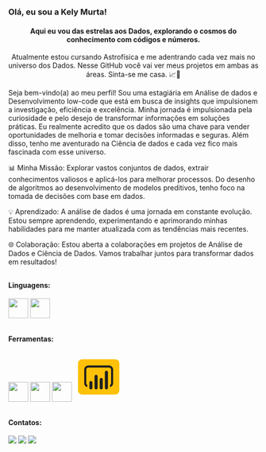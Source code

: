 ### Olá, eu sou a Kely Murta! 
#### <p align="center">Aqui eu vou das estrelas aos Dados, explorando o cosmos do conhecimento com códigos e números.</p> 


<p align="center">Atualmente estou cursando Astrofísica e me adentrando cada vez mais no universo dos Dados.
  Nesse GitHub você vai ver meus projetos em ambas as áreas. Sinta-se me casa. 📈🚀</p> 

Seja bem-vindo(a) ao meu perfil! Sou uma estagiária em Análise de dados e Desenvolvimento low-code que está em busca de insights que impulsionem a investigação, eficiência e excelência. Minha jornada é impulsionada pela curiosidade e pelo desejo de transformar informações em soluções práticas. Eu realmente acredito que os dados são uma chave para vender oportunidades de melhoria e tomar decisões informadas e seguras. Além disso, tenho me aventurado na Ciência de dados e cada vez fico mais fascinada com esse universo.

📊 Minha Missão: Explorar vastos conjuntos de dados, extrair conhecimentos valiosos e aplicá-los para melhorar processos. Do desenho de algoritmos ao desenvolvimento de modelos preditivos, tenho foco na tomada de decisões com base em dados.

💡 Aprendizado: A análise de dados é uma jornada em constante evolução. Estou sempre aprendendo, experimentando e aprimorando minhas habilidades para me manter atualizada com as tendências mais recentes.

🌐 Colaboração: Estou aberta a colaborações em projetos de Análise de Dados e Ciência de Dados. Vamos trabalhar juntos para transformar dados em resultados!

##
#### Linguagens: 
<div>
<img src="https://cdn.jsdelivr.net/gh/devicons/devicon@latest/icons/c/c-plain.svg" width="40" height="40" />
<img src="https://cdn.jsdelivr.net/gh/devicons/devicon@latest/icons/python/python-original-wordmark.svg" width="40" height="40"/>
</div>

## 
#### Ferramentas:
<div>
<img src="https://cdn.jsdelivr.net/gh/devicons/devicon@latest/icons/jupyter/jupyter-original-wordmark.svg" width="40" height="40" />
<img src="https://cdn.jsdelivr.net/gh/devicons/devicon@latest/icons/vscode/vscode-original-wordmark.svg" width="40" height="40"/>
<img src="https://cdn.jsdelivr.net/gh/devicons/devicon@latest/icons/postgresql/postgresql-original-wordmark.svg" width="40" height="40"/>
<svg xmlns="http://www.w3.org/2000/svg" x="0px" y="0px" width="100" height="100" viewBox="0 0 48 48">
<path fill="#ffc107" d="M40,41H8c-2.206,0-4-1.794-4-4V11c0-2.206,1.794-4,4-4h32c2.206,0,4,1.794,4,4v26	C44,39.206,42.206,41,40,41z"></path><path fill="#212121" d="M34,12.98H14.02c-2.2,0-4,1.79-4,4V30c0,1.86,1.27,3.42,2.98,3.86v-2.14	c-0.59-0.35-0.98-0.99-0.98-1.72V16.98c0-1.1,0.9-2,2-2H34c1.1,0,2,0.9,2,2V30c0,0.74-0.4,1.38-1,1.73v2.14c1.73-0.44,3-2.01,3-3.87	V16.98C38,14.77,36.21,12.98,34,12.98z"></path><path fill="#212121" d="M16.5,28L16.5,28c0.828,0,1.5,0.672,1.5,1.5v5c0,0.828-0.672,1.5-1.5,1.5l0,0	c-0.828,0-1.5-0.672-1.5-1.5v-5C15,28.672,15.672,28,16.5,28z"></path><path fill="#212121" d="M21.5,22L21.5,22c0.828,0,1.5,0.672,1.5,1.5v11c0,0.828-0.672,1.5-1.5,1.5l0,0	c-0.828,0-1.5-0.672-1.5-1.5v-11C20,22.672,20.672,22,21.5,22z"></path><path fill="#212121" d="M26.5,25L26.5,25c0.828,0,1.5,0.672,1.5,1.5v8c0,0.828-0.672,1.5-1.5,1.5l0,0	c-0.828,0-1.5-0.672-1.5-1.5v-8C25,25.672,25.672,25,26.5,25z"></path><path fill="#212121" d="M31.5,18L31.5,18c0.828,0,1.5,0.672,1.5,1.5v15c0,0.828-0.672,1.5-1.5,1.5l0,0	c-0.828,0-1.5-0.672-1.5-1.5v-15C30,18.672,30.672,18,31.5,18z"></path>
</svg>

</div>
          
##                           
#### Contatos:      
<div>
<a href="https://instagram.com/kelymurta" target="_blank"><img loading="lazy" src="https://img.shields.io/badge/-Instagram-%23E4405F?style=for-the-badge&logo=instagram&logoColor=white" target="_blank"></a> <a href = "mailto:contato@murtakely"><img loading="lazy" src="https://img.shields.io/badge/Gmail-D14836?style=for-the-badge&logo=gmail&logoColor=white" target="_blank"></a> <a href="https://www.linkedin.com/in/kely-murta/" target="_blank"><img loading="lazy" src="https://img.shields.io/badge/-LinkedIn-%230077B5?style=for-the-badge&logo=linkedin&logoColor=white" target="_blank"></a>   
</div>
<!--
**kelymurta/kelymurta** is a ✨ _special_ ✨ repository because its `README.md` (this file) appears on your GitHub profile.

Here are some ideas to get you started:

- 🔭 I’m currently working on ...
- 🌱 I’m currently learning ...
- 👯 I’m looking to collaborate on ...
- 🤔 I’m looking for help with ...
- 💬 Ask me about ...
- 📫 How to reach me: ...
- 😄 Pronouns: ...
- ⚡ Fun fact: ...
-->
